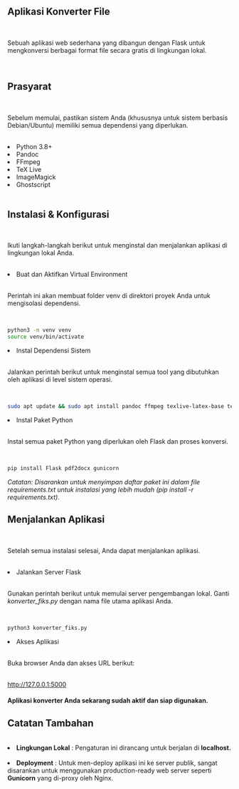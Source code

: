 <h2>Aplikasi Konverter File</h2><br>
<p>Sebuah aplikasi web sederhana yang dibangun dengan Flask untuk mengkonversi berbagai format file secara gratis di lingkungan lokal.</p><br>
<h2>Prasyarat</h2><br>
<p>Sebelum memulai, pastikan sistem Anda (khususnya untuk sistem berbasis Debian/Ubuntu) memiliki semua dependensi yang diperlukan.</p><br>
<li>Python 3.8+</li>
<li>Pandoc</li>
<li>FFmpeg</li>
<li>TeX Live</li>
<li>ImageMagick</li>
<li>Ghostscript</li><br>
<h2>Instalasi & Konfigurasi</h2><br>
<p>Ikuti langkah-langkah berikut untuk menginstal dan menjalankan aplikasi di lingkungan lokal Anda.</p><br>
<li>Buat dan Aktifkan Virtual Environment</li><br>
<p>Perintah ini akan membuat folder venv di direktori proyek Anda untuk mengisolasi dependensi.</p><br>

   ```bash
   python3 -m venv venv
   source venv/bin/activate
   ```

<li>Instal Dependensi Sistem</li><br>
<p>Jalankan perintah berikut untuk menginstal semua tool yang dibutuhkan oleh aplikasi di level sistem operasi.</p><br>

   ```bash
   sudo apt update && sudo apt install pandoc ffmpeg texlive-latex-base texlive-latex-extra imagemagick ghostscript -y
   ```

<li>Instal Paket Python</li><br>
<p>Instal semua paket Python yang diperlukan oleh Flask dan proses konversi.</p><br>

   ```bash
   pip install Flask pdf2docx gunicorn
   ```
<i>Catatan: Disarankan untuk menyimpan daftar paket ini dalam file requirements.txt untuk instalasi yang lebih mudah (pip install -r requirements.txt).</i>

<h2>Menjalankan Aplikasi</h2><br>
<p>Setelah semua instalasi selesai, Anda dapat menjalankan aplikasi.</p><br>
<li>Jalankan Server Flask</li><br>
<p>Gunakan perintah berikut untuk memulai server pengembangan lokal. Ganti <i>konverter_fiks.py</i> dengan nama file utama aplikasi Anda.</p><br>

   ```bash
   python3 konverter_fiks.py
   ```

<li>Akses Aplikasi</li><br>
<p>Buka browser Anda dan akses URL berikut:</p><br>
<a href>http://127.0.0.1:5000</a><br>
<h4>Aplikasi konverter Anda sekarang sudah aktif dan siap digunakan.</h4>

<h2>Catatan Tambahan</h2><br>
<li><b>Lingkungan Lokal</b> : Pengaturan ini dirancang untuk berjalan di <b>localhost.</b></li><br>
<li><b>Deployment</b> : Untuk men-deploy aplikasi ini ke server publik, sangat disarankan untuk menggunakan production-ready web server seperti <b>Gunicorn</b> yang di-proxy oleh Nginx.</li>
